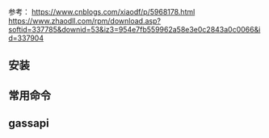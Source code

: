 参考： https://www.cnblogs.com/xiaodf/p/5968178.html
https://www.zhaodll.com/rpm/download.asp?softid=337785&downid=53&iz3=954e7fb559962a58e3e0c2843a0c0066&id=337904

## 安装

## 常用命令

## gassapi

 
